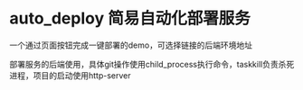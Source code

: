 # auto_deploy 简易自动化部署服务

一个通过页面按钮完成一键部署的demo，可选择链接的后端环境地址

部署服务的后端使用，具体git操作使用child_process执行命令，taskkill负责杀死进程，项目的启动使用http-server
